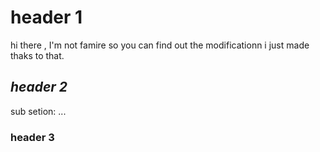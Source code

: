 # header 1
hi there , I'm not famire
so you can find out the modificationn i just made thaks to that.

## _header 2_
sub setion: ...
### header 3